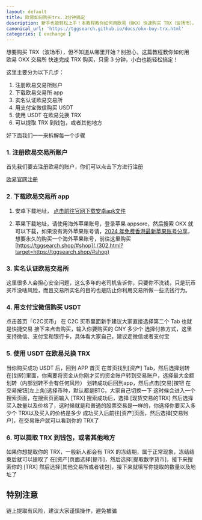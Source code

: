 ```yaml
---
layout: default
title: 欧易如何购买trx，3分钟搞定
description: 新手也能轻松上手！本教程教你如何用欧易（OKX）快速购买 TRX（波场币），支持支付宝、银行卡等支付方式，3 分钟搞定买币流程，附详细图文步骤，零基础也能看懂！
canonical_url: 'https://tggsearch.github.io/docs/okx-buy-trx.html'
categories: [ exchange ]
---
```

想要购买 TRX（波场币），但不知道从哪里开始？别担心，这篇教程教你如何用 欧易 OKX 交易所 快速完成 TRX 购买，只需 3 分钟，小白也能轻松搞定！

这里主要分为以下几步：
1. 注册欧易交易所账户 
2. 下载欧易交易所 app
3. 实名认证欧易交易所
4. 用支付宝微信购买 USDT
5. 使用 USDT 在欧易兑换 TRX
6. 可以提取 TRX 到钱包，或者其他地方

好下面我们一一来拆解每一个步骤

### 1. 注册欧易交易所账户
首先我们要去注册欧易的账户，你们可以点击下方进行注册

<div class='register-button'>
    <a href='./302.html?target=https://www.ouyizh.onl/join/90884854' class='content-btn' target='_blank'> 欧易官网注册 </a>
</div>

### 2. 下载欧易交易所 app
1. 安卓下载地址， <a href='#' class='download-button' target='_blank'>点击前往官网下载安卓apk文件</a>

2. 苹果下载地址，请使用海外苹果账号，登录苹果 appsore，然后搜索 OKX 就可以下载，如果没有海外苹果账号请，[2024 年免费香港最新苹果账号分享](./apple-id.html)，想要永久的购买一个海外苹果账号，前往这里购买
 [https://tggsearch.shop/#shop](./302.html?target=https://tggsearch.shop/#shop)

 ### 3. 实名认证欧易交易所
 这里很多人会担心安全问题，这么多年的老司机告诉你，只要你不洗钱，只是玩币买币没啥风险，而且交易所实名的目的也是防止你利用交易所做一些洗钱行为。

 ### 4. 用支付宝微信购买 USDT
 点击首页「C2C买币」
 在 C2C 买币里面新手建议大家直接选择第二个 Tab 也就是快捷交易
 接下来点击购买，输入你要购买的 CNY 多少个
 选择付款方式，这里支持微信、支付宝和银行卡，具体看大家自己，建议走微信或者支付宝

 ### 5. 使用 USDT 在欧易兑换 TRX
 当你购买成功 USDT 后，回到 APP 首页
 在首页找到[资产] Tab，然后选择划转
 在[划转]里面，你需要将资金从你刚才买的资金账户转到交易账户，选择最大金额划转（内部划转不会有任何风险）
 划转成功后回到app，然后点击[交易]按钮
 在交易按钮[左上角]选择币种，默认都是BTC，大家自己切换一下
 这时候会进入一个搜索页面，在搜索页面输入 [TRX]
搜索成功后，选择 [现货交易的TRX] 
然后选择买入数量以及价格了，这时候就是和普通的股票交易是一样的，你选择你要买入多少个 TRX以及买入的价格是多少
成功买入后前往[资产]页面，然后选择[交易账户]，在交易账户就可以看到你的 TRX了

### 6. 可以提取 TRX 到钱包，或者其他地方
如果你想提取你的 TRX，一般新人都会有 TRX 的冻结期，属于正常现象，冻结结束后就可以提取了
在[资产]页面选择[提币]，然后选择[提取数字货币]，接下来搜索你的 [TRX]
然后选择[其他交易所或者钱包]，接下来就填写你提取的数量以及地址了

## 特别注意
链上提取有风险，建议大家谨慎操作，避免被骗
